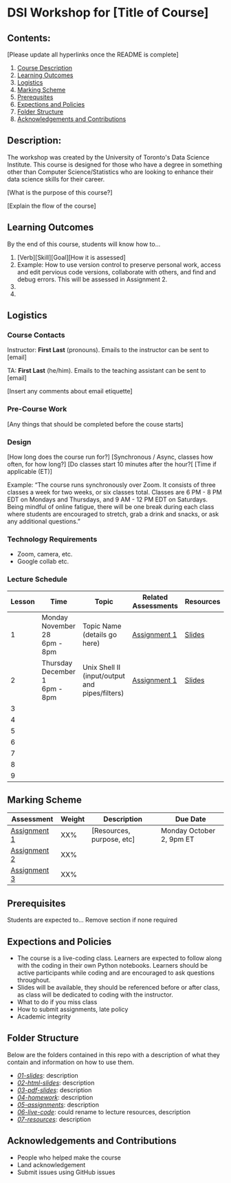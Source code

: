 # DSI Workshop for [Title of Course]

## Contents:
[Please update all hyperlinks once the README is complete]
1. [Course Description]()
2. [Learning Outcomes]()
3. [Logistics]()
4. [Marking Scheme]()
5. [Prerequsites]()
6. [Expections and Policies]()
7. [Folder Structure]()
8. [Acknowledgements and Contributions]()

## Description:
The workshop was created by the University of Toronto's Data Science Institute. This course is designed for those who have a degree in something other than Computer Science/Statistics who are looking to enhance their data science skills for their career.

[What is the purpose of this course?]

[Explain the flow of the course]

## Learning Outcomes
By the end of this course, students will know how to...
1. [Verb][Skill][Goal][How it is assessed]
2. Example: How to use version control to preserve personal work, access and edit pervious code versions, collaborate with others, and find and debug errors. This will be assessed in Assignment 2.
3.
4.

## Logistics 

### Course Contacts
Instructor: **First Last** (pronouns). Emails to the instructor can be sent to [email]

TA: **First Last** (he/him). Emails to the teaching assistant can be sent to [email]

[Insert any comments about email etiquette] 

### Pre-Course Work
[Any things that should be completed before the couse starts]

### Design
[How long does the course run for?]
[Synchronous / Async, classes how often, for how long?] 
[Do classes start 10 minutes after the hour?[
[Time if applicable (ET)]

Example: “The course runs synchronously over Zoom. It consists of three classes a week for two weeks, or six classes total. Classes are 6 PM - 8 PM EDT on Mondays and Thursdays, and 9 AM - 12 PM EDT on Saturdays. Being mindful of online fatigue, there will be one break during each class where students are encouraged to stretch, grab a drink and snacks, or ask any additional questions.”

### Technology Requirements
* Zoom, camera, etc.
* Google collab etc.

### Lecture Schedule
| Lesson | Time                             | Topic                                             | Related Assessments | Resources  |
|--------|----------------------------------|---------------------------------------------------|---------------------|------------|
| 1      | Monday November 28<br>6pm - 8pm  | Topic Name <br>(details go here)                  | [Assignment 1]()    | [Slides]() |
| 2      | Thursday December 1<br>6pm - 8pm | Unix Shell II<br>(input/output and pipes/filters) | [Assignment 1]()    | [Slides]() |
| 3      |                                  |                                                   |                     |            |
| 4      |                                  |                                                   |                     |            |
| 5      |                                  |                                                   |                     |            |
| 6      |                                  |                                                   |                     |            |
| 7      |                                  |                                                   |                     |            |
| 8      |                                  |                                                   |                     |            |
| 9      |                                  |                                                   |                     |            |

## Marking Scheme
| Assessment       | Weight | Description               | Due Date                 |
|------------------|--------|---------------------------|--------------------------|
| [Assignment 1]() | XX%    | [Resources, purpose, etc] | Monday October 2, 9pm ET |
| [Assignment 2]() | XX%    |                           |                          |
| [Assignment 3]() | XX%    |                           |                          |

## Prerequisites
Students are expected to...
Remove section if none required

## Expections and Policies
* The course is a live-coding class. Learners are expected to follow along with the coding in their own Python notebooks. Learners should be active participants while coding and are encouraged to ask questions throughout. 
* Slides will be available, they should be referenced before or after class, as class will be dedicated to coding with the instructor.
* What to do if you miss class
* How to submit assignments, late policy
* Academic integrity

## Folder Structure
Below are the folders contained in this repo with a description of what they contain and information on how to use them.

* [*01-slides*](): description
* [*02-html-slides*](): description
* [*03-pdf-slides*](): description
* [*04-homework*](): description
* [*05-assignments*](): description
* [*06-live-code*](): could rename to lecture resources, description
* [*07-resources*](): description

## Acknowledgements and Contributions
* People who helped make the course
* Land acknowledgement
* Submit issues using GitHub issues

